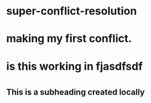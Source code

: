 # super-conflict-resolution
# making my first conflict.

<h1>is this working in
fjasdfsdf<h1>

## This is a subheading created locally
